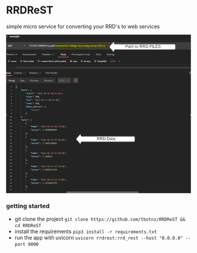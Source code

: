 # RRDReST
simple micro service for converting your RRD's to web services

![rrdReST](/rrdshot.PNG)

### getting started
- git clone the project ``` git clone https://github.com/tbotnz/RRDReST && cd RRDReST ```
- install the requirements ```pip3 install -r requirements.txt```
- run the app with uvicorn ```uvicorn rrdrest:rrd_rest --host "0.0.0.0" --port 9000```

